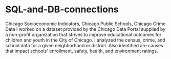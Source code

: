 # SQL-and-DB-connections
Chicago Socioeconomic Indicators, Chicago Public Schools, Chicago Crime Data
I worked on a dataset provided by the Chicago Data Portal supplied by a non-profit organization that strives to improve educational outcomes for children and youth in the City of Chicago. I analyzed the census, crime, and school data for a given neighborhood or district. Also identified are causes that impact schools' enrollment, safety, health, and environment ratings.
